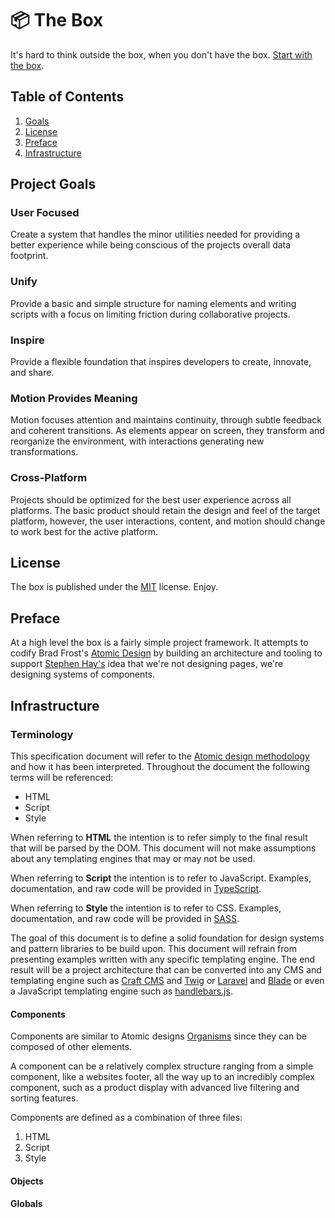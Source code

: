 # 📦 The Box

It's hard to think outside the box, when you don't have the box. [Start with the box](https://github.com/codewithkyle/the-box/releases).

## Table of Contents

1. [Goals](#project-goals)
1. [License](#license)
1. [Preface](#preface)
1. [Infrastructure](#infrastructure)

## Project Goals

### User Focused

Create a system that handles the minor utilities needed for providing a better experience while being conscious of the projects overall data footprint.

### Unify

Provide a basic and simple structure for naming elements and writing scripts with a focus on limiting friction during collaborative projects.

### Inspire

Provide a flexible foundation that inspires developers to create, innovate, and share.

### Motion Provides Meaning

Motion focuses attention and maintains continuity, through subtle feedback and coherent transitions. As elements appear on screen, they transform and reorganize the environment, with interactions generating new transformations.

### Cross-Platform

Projects should be optimized for the best user experience across all platforms. The basic product should retain the design and feel of the target platform, however, the user interactions, content, and motion should change to work best for the active platform.

## License

The box is published under the [MIT](https://github.com/codewithkyle/the-box/blob/master/LICENSE) license. Enjoy.

## Preface

At a high level the box is a fairly simple project framework. It attempts to codify Brad Frost's [Atomic Design](http://bradfrost.com/blog/post/atomic-web-design/) by building an architecture and tooling to support [Stephen Hay's](https://twitter.com/stephenhay) idea that we're not designing pages, we're designing systems of components.

## Infrastructure

### Terminology

This specification document will refer to the [Atomic design methodology](http://atomicdesign.bradfrost.com/table-of-contents/) and how it has been interpreted. Throughout the document the following terms will be referenced:
- HTML
- Script
- Style

When referring to **HTML** the intention is to refer simply to the final result that will be parsed by the DOM. This document will not make assumptions about any templating engines that may or may not be used.

When referring to **Script** the intention is to refer to JavaScript. Examples, documentation, and raw code will be provided in [TypeScript](http://www.typescriptlang.org/).

When referring to **Style** the intention is to refer to CSS. Examples, documentation, and raw code will be provided in [SASS](https://sass-lang.com/).

The goal of this document is to define a solid foundation for design systems and pattern libraries to be build upon. This document will refrain from presenting examples written with any specific templating engine. The end result will be a project architecture that can be converted into any CMS and templating engine such as [Craft CMS](https://craftcms.com/) and [Twig](https://twig.symfony.com/) or [Laravel](https://laravel.com/) and [Blade](https://laravel.com/docs/5.8/blade) or even a JavaScript templating engine such as [handlebars.js](https://handlebarsjs.com/).

#### Components

Components are similar to Atomic designs [Organisms](http://atomicdesign.bradfrost.com/chapter-2/#organisms) since they can be composed of other elements.

A component can be a relatively complex structure ranging from a simple component, like a websites footer, all the way up to an incredibly complex component, such as a product display with advanced live filtering and sorting features.

Components are defined as a combination of three files:
1. HTML
1. Script
1. Style

#### Objects

#### Globals
